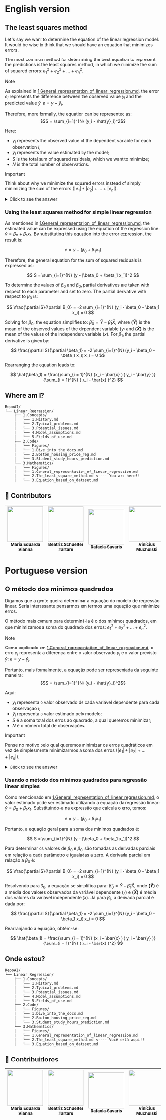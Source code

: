 # English version

## The least squares method

Let's say we want to determine the equation of the linear regression model. It would be wise to think that we should have an equation that minimizes errors.
 
 The most common method for determining the best equation to represent the predictions is the least squares method, in which we minimize the sum of squared errors: $e_1^2 + e_2^2 + \dots + e_n^2$.

 > [!NOTE]
> As explained in [1.General_representation_of_linear_regression.md](./1.General_representation_of_linear_regression.md), the error $e_i$ represents the difference between the observed value $y_i$ and the predicted value $\hat{y}$: $e = y - \hat{y}_i$.

Therefore, more formally, the equation can be represented as:
$$S = \sum_{i=1}^{N} (y_i - \hat{y}_i)^2$$

Here:
* $y_i$ represents the observed value of the dependent variable for each observation $i$;
* $\hat{y}_i$ represents the value estimated by the model;
* $S$ is the total sum of squared residuals, which we want to minimize;
* $N$ is the total number of observations.
 
 > [!IMPORTANT]
 > Think about why we minimize the squared errors instead of simply minimizing the sum of the errors ($|e_1| + |e_2| + \dots + |e_n|$).
 <details>
   <summary>Click to see the answer</summary>
   One reason is that squaring the errors makes bigger ones count more, helping the model focus on fixing those larger errors and giving a better overall fit to the data 
 </details>

### Using the least squares method for simple linear regression

As mentioned in [1.General_representation_of_linear_regression.md](./1.General_representation_of_linear_regression.md), the estimated value can be expressed using the equation of the regression line: $\hat{y} = \beta_0 + \beta_1 x_1$. By substituting this equation into the error expression, the result is:

$$
e = y - (\beta_0 + \beta_1 x_1)
$$

Therefore, the general equation for the sum of squared residuals is expressed as:

$$ S = \sum_{i=1}^{N} (y - [\beta_0 + \beta_1 x_1])^2 $$

To determine the values of $\beta_0$ and $\beta_0$, partial derivatives are taken with respect to each parameter and set to zero. The partial derivative with respect to $\beta_0$ is:

$$
\frac{\partial S}{\partial B_0} = -2 \sum_{i=1}^{N} (y_i - \beta_0 - \beta_1 x_i) = 0
$$

Solving for $\beta_0$, the equation simplifies to: $\hat{\beta}_0 = \bar{Y} - \hat{\beta}_1\bar{X}$, where **$(\bar{Y})$** is the mean of the observed values of the dependent variable ($y$) and **$(\bar{X})$** is the mean of the values of the independent variable ($x$). For $\beta_1$, the partial derivative is given by:

$$
\frac{\partial S}{\partial \beta_1} = -2 \sum_{i=1}^{N} (y_i - \beta_0 - \beta_1 x_i) x_i = 0
$$

Rearranging the equation leads to:

$$
\hat{\beta_1} = \frac{\sum_{i = 1}^{N} (x_i – \bar{x} ) ( y_i – \bar{y} )}{\sum_{i = 1}^{N} ( x_i - \bar{x} )^2}
$$

## Where am I?

```text
RepoAI/
└── Linear Regression/
    ├── 1.Concepts/
    │   └── 1.History.md
    |   └── 2.Typical_problems.md
    |   └── 3.Potential_issues.md
    |   └── 4.Model_assumptions.md
    |   └── 5.Fields_of_use.md
    ├── 2.Code/
    |   └── Figures/
    |   └── 1.Dive_into_the_docs.md  
    |   └── 2.Boston_housing_price_reg.md
    |   └── 3.Student_study_hours_prediction.md
    └── 3.Mathematics/
    |   └── Figures/
    |   └── 1.General_representation_of_linear_regression.md 
    |   └── 2.The_least_square_method.md <---- You are here!! 
    |   └── 3.Equation_based_on_dataset.md   
```

## 👾 **Contributors**  
| [<img loading="lazy" src="https://avatars.githubusercontent.com/u/160762179?v=4" width=115><br><sub>Maria Eduarda Vianna</sub>](https://github.com/mevianna) |  [<img loading="lazy" src="https://avatars.githubusercontent.com/u/197432407?v=4" width=115><br><sub>Beatriz Schuelter Tartare</sub>](https://github.com/beastartare) | [<img loading="lazy" src="https://avatars.githubusercontent.com/u/178849007?v=4" width=115><br><sub>Rafaela Savaris</sub>](https://github.com/rafasavaris) | [<img loading="lazy" src="https://avatars.githubusercontent.com/u/105316221?v=4" width=115><br><sub>Vinícius Muchulski</sub>](https://github.com/vini-muchulski) | 
| :---: | :---: | :---: | :---: |

# Portuguese version

## O método dos mínimos quadrados

Digamos que a gente queira determinar a equação do modelo de regressão linear. Seria interessante pensarmos em termos uma equação que minimize erros.

O método mais comum para determiná-la é o dos mínimos quadrados, em que minimizamos a soma do quadrado dos erros: $e_1^2 + e_2^2 + \dots + e_n^2$.

 > [!NOTE]
> Como explicado em [1.General_representation_of_linear_regression.md](./1.General_representation_of_linear_regression.md), o erro $e_i$ representa a diferença entre o valor observado $y_i$ e o valor previsto $\hat{y}$: $e = y - \hat{y}_i$.

Portanto, mais formalmente, a equação pode ser representada da seguinte maneira:
$$S = \sum_{i=1}^{N} (y_i - \hat{y}_i)^2$$

Aqui:
* $y_i$ representa o valor observado de cada variável dependente para cada observação $i$;
* $\hat{y}_i$ representa o valor estimado pelo modelo;
* $S$ é a soma total dos erros ao quadrado, a qual queremos minimizar;
* $N$ é o número total de observações.
 
 > [!IMPORTANT]
 > Pense no motivo pelo qual queremos minimizar os erros quadráticos em vez de simplesmente minimizarmos a soma dos erros ($|e_1| + |e_2| + \dots + |e_n|$).
 <details>
   <summary>Click to see the answer</summary>
   Um dos motivos é que elevar os erros ao quadrado faz com que os maiores tenham mais peso, ajudando o modelo a focar na correção desses erros maiores e proporcionando um ajuste geral melhor aos dados.
 </details>

### Usando o método dos mínimos quadrados para regressão linear simples

Como mencionado em [1.General_representation_of_linear_regression.md](./1.General_representation_of_linear_regression.md), o valor estimado pode ser estimado utilizando a equação da regressão linear: $\hat{y} = \beta_0 + \beta_1 x_1$. Substituindo-a na expressão que calcula o erro, temos:

$$
e = y - (\beta_0 + \beta_1 x_1)
$$

Portanto, a equação geral para a soma dos mínimos quadrados é:

$$ S = \sum_{i=1}^{N} (y - [\beta_0 + \beta_1 x_1])^2 $$

Para determinar os valores de $\beta_0$ e $\beta_0$, são tomadas as derivadas parciais em relação a cada parâmetro e igualadas a zero. A derivada parcial em relação a $\beta_0$ é:

$$
\frac{\partial S}{\partial B_0} = -2 \sum_{i=1}^{N} (y_i - \beta_0 - \beta_1 x_i) = 0
$$

Resolvendo para $\beta_0$, a equação se simplifica para: $\hat{\beta}_0 = \bar{Y} - \hat{\beta}_1\bar{X}$, onde **$(\bar{Y})$** é a média dos valores observados da variável dependente ($y$) e **$(\bar{X})$** é média dos valores da variável independente ($x$). Já para $\beta_1$, a derivada parcial é dada por:

$$
\frac{\partial S}{\partial \beta_1} = -2 \sum_{i=1}^{N} (y_i - \beta_0 - \beta_1 x_i) x_i = 0
$$

Rearranjando a equação, obtém-se: 

$$
\hat{\beta_1} = \frac{\sum_{i = 1}^{N} (x_i – \bar{x} ) ( y_i – \bar{y} )}{\sum_{i = 1}^{N} ( x_i - \bar{x} )^2}
$$

## Onde estou?

```text
RepoAI/
└── Linear Regression/
    ├── 1.Concepts/
    │   └── 1.History.md
    |   └── 2.Typical_problems.md
    |   └── 3.Potential_issues.md
    |   └── 4.Model_assumptions.md
    |   └── 5.Fields_of_use.md
    ├── 2.Code/
    |   └── Figures/
    |   └── 1.Dive_into_the_docs.md  
    |   └── 2.Boston_housing_price_reg.md
    |   └── 3.Student_study_hours_prediction.md
    └── 3.Mathematics/
    |   └── Figures/
    |   └── 1.General_representation_of_linear_regression.md 
    |   └── 2.The_least_square_method.md <---- Você está aqui!! 
    |   └── 3.Equation_based_on_dataset.md   
```

## 👾 **Contribuidores**  
| [<img loading="lazy" src="https://avatars.githubusercontent.com/u/160762179?v=4" width=115><br><sub>Maria Eduarda Vianna</sub>](https://github.com/mevianna) |  [<img loading="lazy" src="https://avatars.githubusercontent.com/u/197432407?v=4" width=115><br><sub>Beatriz Schuelter Tartare</sub>](https://github.com/beastartare) | [<img loading="lazy" src="https://avatars.githubusercontent.com/u/178849007?v=4" width=115><br><sub>Rafaela Savaris</sub>](https://github.com/rafasavaris) | [<img loading="lazy" src="https://avatars.githubusercontent.com/u/105316221?v=4" width=115><br><sub>Vinícius Muchulski</sub>](https://github.com/vini-muchulski) | 
| :---: | :---: | :---: | :---: |
